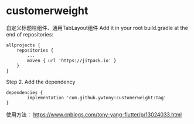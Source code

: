 # customerweight
自定义标题栏组件、通用TabLayout组件
Add it in your root build.gradle at the end of repositories:

	allprojects {
		repositories {
			...
			maven { url 'https://jitpack.io' }
		}
	}
Step 2. Add the dependency

	dependencies {
	        implementation 'com.github.ywtony:customerweight:Tag'
	}


使用方法：
https://www.cnblogs.com/tony-yang-flutter/p/13024033.html
